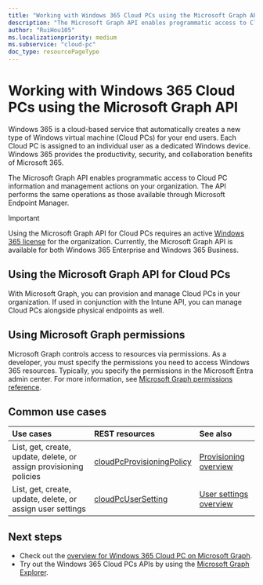 ```yaml
---
title: "Working with Windows 365 Cloud PCs using the Microsoft Graph API"
description: "The Microsoft Graph API enables programmatic access to Cloud PC information and management actions on your organization."
author: "RuiHou105"
ms.localizationpriority: medium
ms.subservice: "cloud-pc"
doc_type: resourcePageType
---
```


# Working with Windows 365 Cloud PCs using the Microsoft Graph API

Windows 365 is a cloud-based service that automatically creates a new type of Windows virtual machine (Cloud PCs) for your end users. Each Cloud PC is assigned to an individual user as a  dedicated Windows device. Windows 365 provides the productivity, security, and collaboration benefits of Microsoft 365.

The Microsoft Graph API enables programmatic access to Cloud PC information and management actions on your organization. The API performs the same operations as those available through Microsoft Endpoint Manager.

> [!IMPORTANT]
> Using the Microsoft Graph API for Cloud PCs requires an active [Windows 365 license](https://www.microsoft.com/windows-365) for the organization. Currently, the Microsoft Graph API is available for both Windows 365 Enterprise and Windows 365 Business.

## Using the Microsoft Graph API for Cloud PCs

With Microsoft Graph, you can provision and manage Cloud PCs in your organization. If used in conjunction with the Intune API, you can manage Cloud PCs alongside physical endpoints as well.

## Using Microsoft Graph permissions

Microsoft Graph controls access to resources via permissions. As a developer, you must specify the permissions you need to access Windows 365 resources. Typically, you specify the permissions in the Microsoft Entra admin center. For more information, see [Microsoft Graph permissions reference](/graph/permissions-reference).

## Common use cases

|Use cases|REST resources|See also|
|:---|:---|:---|
|List, get, create, update, delete, or assign provisioning policies|[cloudPcProvisioningPolicy](../resources/cloudpcprovisioningpolicy.md)|[Provisioning overview](/windows-365/enterprise/provisioning)|
|List, get, create, update, delete, or assign user settings|[cloudPcUserSetting](../resources/cloudpcusersetting.md)|[User settings overview](../resources/cloudpcusersetting.md)|

## Next steps
- Check out the [overview for Windows 365 Cloud PC on Microsoft Graph](/graph/cloudpc-concept-overview).
- Try out the Windows 365 Cloud PCs APIs by using the [Microsoft Graph Explorer](https://developer.microsoft.com/graph/graph-explorer).
